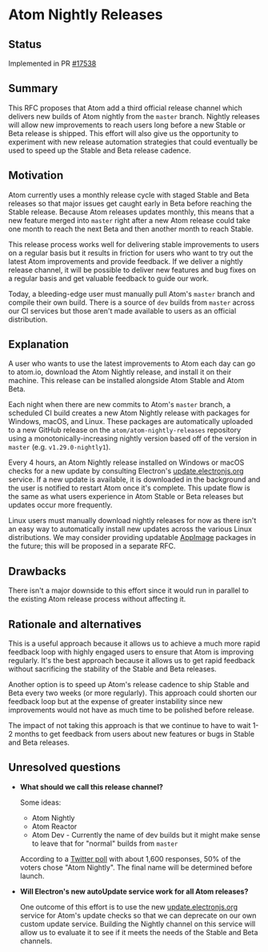 # Atom Nightly Releases

## Status

Implemented in PR [\#17538](https://github.com/atom/atom/pull/17538)

## Summary

This RFC proposes that Atom add a third official release channel which delivers new builds of Atom nightly from the `master` branch. Nightly releases will allow new improvements to reach users long before a new Stable or Beta release is shipped. This effort will also give us the opportunity to experiment with new release automation strategies that could eventually be used to speed up the Stable and Beta release cadence.

## Motivation

Atom currently uses a monthly release cycle with staged Stable and Beta releases so that major issues get caught early in Beta before reaching the Stable release. Because Atom releases updates monthly, this means that a new feature merged into `master` right after a new Atom release could take one month to reach the next Beta and then another month to reach Stable.

This release process works well for delivering stable improvements to users on a regular basis but it results in friction for users who want to try out the latest Atom improvements and provide feedback. If we deliver a nightly release channel, it will be possible to deliver new features and bug fixes on a regular basis and get valuable feedback to guide our work.

Today, a bleeding-edge user must manually pull Atom's `master` branch and compile their own build. There is a source of `dev` builds from `master` across our CI services but those aren't made available to users as an official distribution.

## Explanation

A user who wants to use the latest improvements to Atom each day can go to atom.io, download the Atom Nightly release, and install it on their machine. This release can be installed alongside Atom Stable and Atom Beta.

Each night when there are new commits to Atom's `master` branch, a scheduled CI build creates a new Atom Nightly release with packages for Windows, macOS, and Linux. These packages are automatically uploaded to a new GitHub release on the `atom/atom-nightly-releases` repository using a monotonically-increasing nightly version based off of the version in `master` \(e.g. `v1.29.0-nightly1`\).

Every 4 hours, an Atom Nightly release installed on Windows or macOS checks for a new update by consulting Electron's [update.electronjs.org](https://github.com/coincashbank/atom/tree/ef5af9244d6fe5879b5fda24aad778d2f0b5b513/docs/rfcs/update-electron/README.md) service. If a new update is available, it is downloaded in the background and the user is notified to restart Atom once it's complete. This update flow is the same as what users experience in Atom Stable or Beta releases but updates occur more frequently.

Linux users must manually download nightly releases for now as there isn't an easy way to automatically install new updates across the various Linux distributions. We may consider providing updatable [AppImage](http://appimage.org/) packages in the future; this will be proposed in a separate RFC.

## Drawbacks

There isn't a major downside to this effort since it would run in parallel to the existing Atom release process without affecting it.

## Rationale and alternatives

This is a useful approach because it allows us to achieve a much more rapid feedback loop with highly engaged users to ensure that Atom is improving regularly. It's the best approach because it allows us to get rapid feedback without sacrificing the stability of the Stable and Beta releases.

Another option is to speed up Atom's release cadence to ship Stable and Beta every two weeks \(or more regularly\). This approach could shorten our feedback loop but at the expense of greater instability since new improvements would not have as much time to be polished before release.

The impact of not taking this approach is that we continue to have to wait 1-2 months to get feedback from users about new features or bugs in Stable and Beta releases.

## Unresolved questions

* **What should we call this release channel?**

  Some ideas:

  * Atom Nightly
  * Atom Reactor
  * Atom Dev - Currently the name of dev builds but it might make sense to leave that for "normal" builds from `master`

  According to a [Twitter poll](https://twitter.com/daviwil/status/1006545552987701248) with about 1,600 responses, 50% of the voters chose "Atom Nightly". The final name will be determined before launch.

* **Will Electron's new autoUpdate service work for all Atom releases?**

  One outcome of this effort is to use the new [update.electronjs.org](https://github.com/coincashbank/atom/tree/ef5af9244d6fe5879b5fda24aad778d2f0b5b513/docs/rfcs/update-electron/README.md) service for Atom's update checks so that we can deprecate on our own custom update service. Building the Nightly channel on this service will allow us to evaluate it to see if it meets the needs of the Stable and Beta channels.

